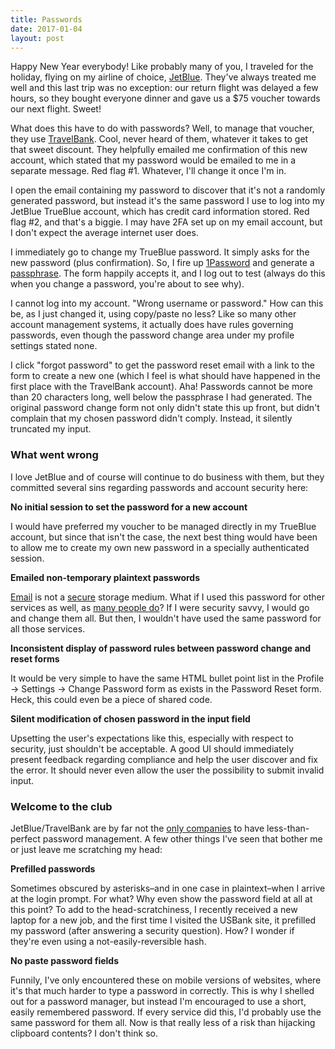 ```yaml
---
title: Passwords
date: 2017-01-04
layout: post
---
```


Happy New Year everybody! Like probably many of you, I traveled for the holiday, flying on my airline of choice, [JetBlue](http://www.jetblue.com/). They've always treated me well and this last trip was no exception: our return flight was delayed a few hours, so they bought everyone dinner and gave us a $75 voucher towards our next flight. Sweet!

What does this have to do with passwords? Well, to manage that voucher, they use [TravelBank](https://travelbank.com). Cool, never heard of them, whatever it takes to get that sweet discount. They helpfully emailed me confirmation of this new account, which stated that my password would be emailed to me in a separate message. Red flag #1. Whatever, I'll change it once I'm in.

I open the email containing my password to discover that it's not a randomly generated password, but instead it's the same password I use to log into my JetBlue TrueBlue account, which has credit card information stored. Red flag #2, and that's a biggie. I may have 2FA set up on my email account, but I don't expect the average internet user does. 

I immediately go to change my TrueBlue password. It simply asks for the new password (plus confirmation). So, I fire up [1Password](https://1password.com) and generate a [passphrase](http://xkcd.com/936/). The form happily accepts it, and I log out to test (always do this when you change a password, you're about to see why).

I cannot log into my account. "Wrong username or password." How can this be, as I just changed it, using copy/paste no less? Like so many other account management systems, it actually does have rules governing passwords, even though the password change area under my profile settings stated none.

I click "forgot password" to get the password reset email with a link to the form to create a new one (which I feel is what should have happened in the first place with the TravelBank account). Aha! Passwords cannot be more than 20 characters long, well below the passphrase I had generated. The original password change form not only didn't state this up front, but didn't complain that my chosen password didn't comply. Instead, it silently truncated my input.

### What went wrong

I love JetBlue and of course will continue to do business with them, but they committed several sins regarding passwords and account security here:

**No initial session to set the password for a new account**

I would have preferred my voucher to be managed directly in my TrueBlue account, but since that isn't the case, the next best thing would have been to allow me to create my own new password in a specially authenticated session.

**Emailed non-temporary plaintext passwords**

[Email](http://www.reuters.com/article/us-cyber-passwords-idUSKCN0XV1I6) is not a [secure](http://www.wsj.com/articles/yahoo-discloses-new-breach-of-1-billion-user-accounts-1481753131) storage medium. What if I used this password for other services as well, as [many people do](https://nakedsecurity.sophos.com/2013/04/23/users-same-password-most-websites/)? If I were security savvy, I would go and change them all. But then, I wouldn't have used the same password for all those services.

**Inconsistent display of password rules between password change and reset forms**

It would be very simple to have the same HTML bullet point list in the Profile -> Settings -> Change Password form as exists in the Password Reset form. Heck, this could even be a piece of shared code.

**Silent modification of chosen password in the input field**

Upsetting the user's expectations like this, especially with respect to security, just shouldn't be acceptable. A good UI should immediately present feedback regarding compliance and help the user discover and fix the error. It should never even allow the user the possibility to submit invalid input.

### Welcome to the club

JetBlue/TravelBank are by far not the [only companies](http://plaintextoffenders.com) to have less-than-perfect password management. A few other things I've seen that bother me or just leave me scratching my head:

**Prefilled passwords**

Sometimes obscured by asterisks–and in one case in plaintext–when I arrive at the login prompt. For what? Why even show the password field at all at this point? To add to the head-scratchiness, I recently received a new laptop for a new job, and the first time I visited the USBank site, it prefilled my password (after answering a security question). How? I wonder if they're even using a not-easily-reversible hash.

**No paste password fields**

Funnily, I've only encountered these on mobile versions of websites, where it's that much harder to type a password in correctly. This is why I shelled out for a password manager, but instead I'm encouraged to use a short, easily remembered password. If every service did this, I'd probably use the same password for them all. Now is that really less of a risk than hijacking clipboard contents? I don't think so.

